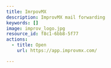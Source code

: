 ```yaml
---
title: ImrpovMX
description: ImprovMX mail forwarding
keywords: []
image: improv_logo.jpg
resource_id: f8c1-6bb8-5f77
actions:
  - title: Open
    url: https://app.improvmx.com/

---
```






